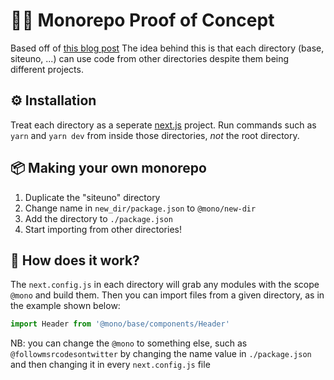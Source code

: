 # 🧙‍♂️ Monorepo Proof of Concept

Based off of [this blog post](https://josephluck.co.uk/blog/next-typescript-monorepo/)
The idea behind this is that each directory (base, siteuno, ...) can use code from other directories despite them being different projects.

## ⚙ Installation

Treat each directory as a seperate [next.js](https://nextjs.org/) project. Run commands such as `yarn` and `yarn dev` from inside those directories, *not* the root directory.

## 📦 Making your own monorepo

1. Duplicate the "siteuno" directory
2. Change name in `new_dir/package.json` to `@mono/new-dir`
3. Add the directory to `./package.json`
4. Start importing from other directories!

## 🔮 How does it work?

The `next.config.js` in each directory will grab any modules with the scope `@mono` and build them. Then you can import files from a given directory, as in the example shown below:

```js
import Header from '@mono/base/components/Header'
```

NB: you can change the `@mono` to something else, such as `@followmsrcodesontwitter` by changing the name value in `./package.json` and then changing it in every `next.config.js` file
